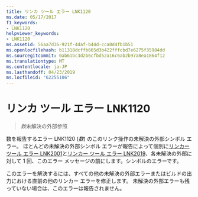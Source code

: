 ```yaml
---
title: リンカ ツール エラー LNK1120
ms.date: 05/17/2017
f1_keywords:
- LNK1120
helpviewer_keywords:
- LNK1120
ms.assetid: 56aa7d36-921f-4daf-b44d-cca0d4fb1b51
ms.openlocfilehash: b11318dcffb665d3b422fffcbd7e6275f35984dd
ms.sourcegitcommit: 0ab61bc3d2b6cfbd52a16c6ab2b97a8ea1864f12
ms.translationtype: MT
ms.contentlocale: ja-JP
ms.lasthandoff: 04/23/2019
ms.locfileid: "62255106"
---
```

# <a name="linker-tools-error-lnk1120"></a>リンカ ツール エラー LNK1120

> *数*未解決の外部参照

数を報告するエラー LNK1120 (*数*) のこのリンク操作の未解決の外部シンボル エラー。 ほとんどの未解決の外部シンボル エラーが報告によって個別に[リンカー ツール エラー LNK2001](../../error-messages/tool-errors/linker-tools-error-lnk2001.md)と[リンカー ツール エラー LNK2019](../../error-messages/tool-errors/linker-tools-error-lnk2019.md)、各未解決の外部に対して 1 回、このエラー メッセージの前にします。シンボルのエラーです。

このエラーを解決するには、すべての他の未解決の外部エラーまたはビルドの出力における直前の他のリンカー エラーを修正します。 未解決の外部エラーも残っていない場合は、このエラーは報告されません。
